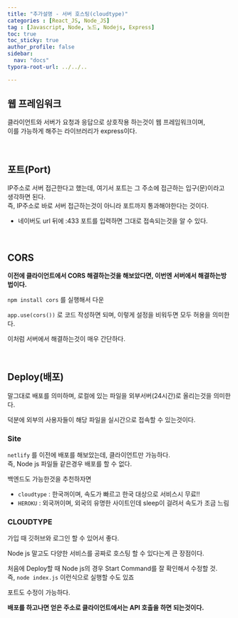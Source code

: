 ```yaml
---
title: "추가설명 - 서버 호스팅(cloudtype)"
categories : [React_JS, Node_JS]
tag : [Javascript, Node, 노드, Nodejs, Express]
toc: true
toc_sticky: true
author_profile: false
sidebar:
  nav: "docs"
typora-root-url: ../../..

---
```




## 웹 프레임워크

클라이언트와 서버가 요청과 응답으로 상호작용 하는것이 웹 프레임워크이며,  
이를 가능하게 해주는 라이브러리가 express이다.

<br>

## 포트(Port)

IP주소로 서버 접근한다고 했는데, 여기서 포트는 그 주소에 접근하는 입구(문)이라고 생각하면 된다.  
즉, IP주소로 바로 서버 접근하는것이 아니라 포트까지 통과해야한다는 것이다.

- 네이버도 url 뒤에 :433 포트를 입력하면 그대로 접속되는것을 알 수 있다.

<br>

## CORS

**이전에 클라이언트에서 CORS 해결하는것을 해보았다면, 이번엔 서버에서 해결하는방법이다.**

`npm install cors` 를 실행해서 다운

`app.use(cors())` 로 코드 작성하면 되며, 이렇게 설정을 비워두면 모두 허용을 의미한다.

이처럼 서버에서 해결하는것이 매우 간단하다.

<br>

## Deploy(배포)

말그대로 배포를 의미하며, 로컬에 있는 파일을 외부서버(24시간)로 올리는것을 의미한다.

덕분에 외부의 사용자들이 해당 파일을 실시간으로 접속할 수 있는것이다.



### Site

`netlify` 를 이전에 배포를 해보았는데, 클라이언트만 가능하다.  
즉, Node js 파일들 같은경우 배포를 할 수 없다.

백엔드도 가능한것을 추천하자면

* `cloudtype` : 한국꺼이며, 속도가 빠르고 한국 대상으로 서비스시 무료!!
* `HEROKU` : 외국꺼이며, 외국의 유명한 사이트인데 sleep이 걸려서 속도가 조금 느림



### CLOUDTYPE

가입 때 깃허브와 로그인 할 수 있어서 좋다.

Node js 말고도 다양한 서비스를 공짜로 호스팅 할 수 있다는게 큰 장점이다.

처음에 Deploy할 때 Node js의 경우 Start Command를 잘 확인해서 수정할 것.  
즉, `node index.js` 이런식으로 실행할 수도 있죠

포트도 수정이 가능하다.

**배포를 하고나면 얻은 주소로 클라이언트에서는 API 호출을 하면 되는것이다.**


















